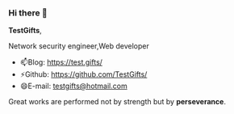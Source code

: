 ### Hi there 👋

**TestGifts**,                                         

Network security engineer,Web developer 
                                         
- 📫Blog: https://test.gifts/
- ⚡Github: https://github.com/TestGifts/
- 😄E-mail: testgifts@hotmail.com



Great works are performed not by strength but by **perseverance**.


